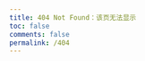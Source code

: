 ```yaml
---
title: 404 Not Found：该页无法显示
toc: false
comments: false
permalink: /404
---
```

<!DOCTYPE html>
<html lang="en">
	<head>
		<meta charset="UTF-8">
		<title>404</title>
	</head>
	<body>
		<script type="text/javascript" src="//qzonestyle.gtimg.cn/qzone/hybrid/app/404/search_children.js" charset="utf-8" homePageName="返回博客首页" homePageUrl="https://www.likewm.cn"></script>
	</body>
</html>
